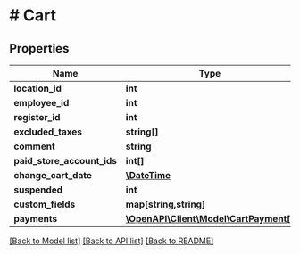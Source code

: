 # # Cart

## Properties

Name | Type | Description | Notes
------------ | ------------- | ------------- | -------------
**location_id** | **int** |  | [optional] 
**employee_id** | **int** |  | [optional] 
**register_id** | **int** |  | [optional] 
**excluded_taxes** | **string[]** |  | [optional] 
**comment** | **string** |  | [optional] 
**paid_store_account_ids** | **int[]** |  | [optional] 
**change_cart_date** | [**\DateTime**](\DateTime.md) |  | [optional] 
**suspended** | **int** |  | [optional] 
**custom_fields** | **map[string,string]** |  | [optional] 
**payments** | [**\OpenAPI\Client\Model\CartPayment[]**](CartPayment.md) |  | [optional] 

[[Back to Model list]](../../README.md#documentation-for-models) [[Back to API list]](../../README.md#documentation-for-api-endpoints) [[Back to README]](../../README.md)



